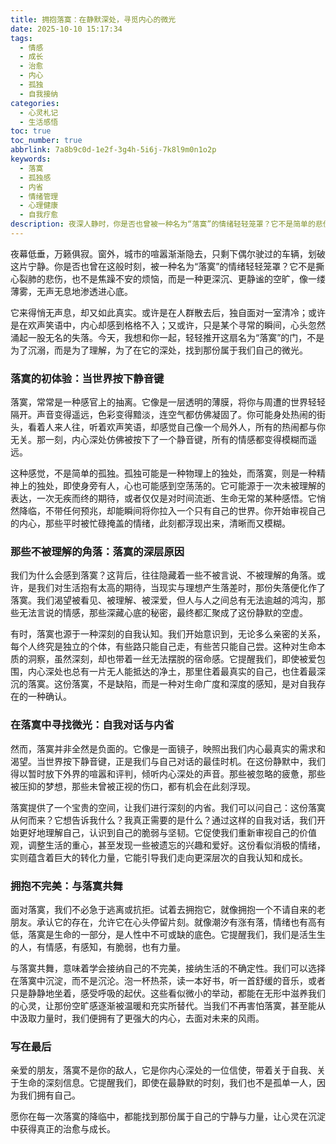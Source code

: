 ```yaml
---
title: 拥抱落寞：在静默深处，寻觅内心的微光
date: 2025-10-10 15:17:34
tags:
  - 情感
  - 成长
  - 治愈
  - 内心
  - 孤独
  - 自我接纳
categories:
  - 心灵札记
  - 生活感悟
toc: true
toc_number: true
abbrlink: 7a8b9c0d-1e2f-3g4h-5i6j-7k8l9m0n1o2p
keywords:
  - 落寞
  - 孤独感
  - 内省
  - 情绪管理
  - 心理健康
  - 自我疗愈
description: 夜深人静时，你是否也曾被一种名为“落寞”的情绪轻轻笼罩？它不是简单的悲伤，而是一种更深沉、更静谧的空旷。这篇文章将带你走进落寞的内心世界，理解它的来由，学会如何与它共处，并最终在这份静默中，寻觅到属于自己的那束微光，让心灵在沉淀中获得真正的力量与治愈。
---
```


夜幕低垂，万籁俱寂。窗外，城市的喧嚣渐渐隐去，只剩下偶尔驶过的车辆，划破这片宁静。你是否也曾在这般时刻，被一种名为“落寞”的情绪轻轻笼罩？它不是撕心裂肺的悲伤，也不是焦躁不安的烦恼，而是一种更深沉、更静谧的空旷，像一缕薄雾，无声无息地渗透进心底。

它来得悄无声息，却又如此真实。或许是在人群散去后，独自面对一室清冷；或许是在欢声笑语中，内心却感到格格不入；又或许，只是某个寻常的瞬间，心头忽然涌起一股无名的失落。今天，我想和你一起，轻轻推开这扇名为“落寞”的门，不是为了沉溺，而是为了理解，为了在它的深处，找到那份属于我们自己的微光。

### 落寞的初体验：当世界按下静音键

落寞，常常是一种感官上的抽离。它像是一层透明的薄膜，将你与周遭的世界轻轻隔开。声音变得遥远，色彩变得黯淡，连空气都仿佛凝固了。你可能身处热闹的街头，看着人来人往，听着欢声笑语，却感觉自己像一个局外人，所有的热闹都与你无关。那一刻，内心深处仿佛被按下了一个静音键，所有的情感都变得模糊而遥远。

这种感觉，不是简单的孤独。孤独可能是一种物理上的独处，而落寞，则是一种精神上的独处，即使身旁有人，心也可能感到空荡荡的。它可能源于一次未被理解的表达，一次无疾而终的期待，或者仅仅是对时间流逝、生命无常的某种感悟。它悄然降临，不带任何预兆，却能瞬间将你拉入一个只有自己的世界。你开始审视自己的内心，那些平时被忙碌掩盖的情绪，此刻都浮现出来，清晰而又模糊。

### 那些不被理解的角落：落寞的深层原因

我们为什么会感到落寞？这背后，往往隐藏着一些不被言说、不被理解的角落。或许，是我们对生活抱有太高的期待，当现实与理想产生落差时，那份失落便化作了落寞。我们渴望被看见、被理解、被深爱，但人与人之间总有无法逾越的鸿沟，那些无法言说的情感，那些深藏心底的秘密，最终都汇聚成了这份静默的空虚。

有时，落寞也源于一种深刻的自我认知。我们开始意识到，无论多么亲密的关系，每个人终究是独立的个体，有些路只能自己走，有些苦只能自己尝。这种对生命本质的洞察，虽然深刻，却也带着一丝无法摆脱的宿命感。它提醒我们，即使被爱包围，内心深处也总有一片无人能抵达的净土，那里住着最真实的自己，也住着最深沉的落寞。这份落寞，不是缺陷，而是一种对生命广度和深度的感知，是对自我存在的一种确认。

### 在落寞中寻找微光：自我对话与内省

然而，落寞并非全然是负面的。它像是一面镜子，映照出我们内心最真实的需求和渴望。当世界按下静音键，正是我们与自己对话的最佳时机。在这份静默中，我们得以暂时放下外界的喧嚣和评判，倾听内心深处的声音。那些被忽略的疲惫，那些被压抑的梦想，那些未曾被正视的伤口，都有机会在此刻浮现。

落寞提供了一个宝贵的空间，让我们进行深刻的内省。我们可以问自己：这份落寞从何而来？它想告诉我什么？我真正需要的是什么？通过这样的自我对话，我们开始更好地理解自己，认识到自己的脆弱与坚韧。它促使我们重新审视自己的价值观，调整生活的重心，甚至发现一些被遗忘的兴趣和爱好。这份看似消极的情绪，实则蕴含着巨大的转化力量，它能引导我们走向更深层次的自我认知和成长。

### 拥抱不完美：与落寞共舞

面对落寞，我们不必急于逃离或抗拒。试着去拥抱它，就像拥抱一个不请自来的老朋友。承认它的存在，允许它在心头停留片刻。就像潮汐有涨有落，情绪也有高有低，落寞是生命的一部分，是人性中不可或缺的底色。它提醒我们，我们是活生生的人，有情感，有感知，有脆弱，也有力量。

与落寞共舞，意味着学会接纳自己的不完美，接纳生活的不确定性。我们可以选择在落寞中沉淀，而不是沉沦。泡一杯热茶，读一本好书，听一首舒缓的音乐，或者只是静静地坐着，感受呼吸的起伏。这些看似微小的举动，都能在无形中滋养我们的心灵，让那份空旷感逐渐被温暖和充实所替代。当我们不再害怕落寞，甚至能从中汲取力量时，我们便拥有了更强大的内心，去面对未来的风雨。

### 写在最后

亲爱的朋友，落寞不是你的敌人，它是你内心深处的一位信使，带着关于自我、关于生命的深刻信息。它提醒我们，即使在最静默的时刻，我们也不是孤单一人，因为我们拥有自己。

愿你在每一次落寞的降临中，都能找到那份属于自己的宁静与力量，让心灵在沉淀中获得真正的治愈与成长。